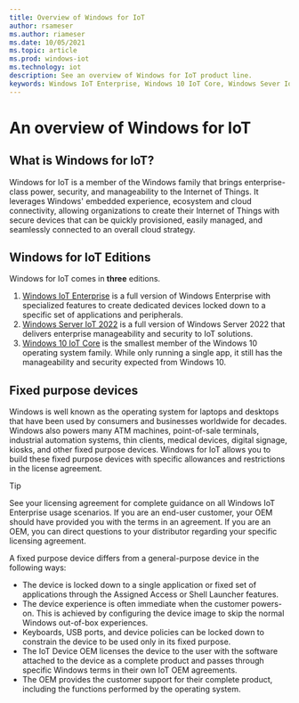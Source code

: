 ```yaml
---
title: Overview of Windows for IoT
author: rsameser
ms.author: riameser
ms.date: 10/05/2021
ms.topic: article
ms.prod: windows-iot
ms.technology: iot
description: See an overview of Windows for IoT product line.
keywords: Windows IoT Enterprise, Windows 10 IoT Core, Windows Sever IoT 2022
---
```


# An overview of Windows for IoT

## What is Windows for IoT?
Windows for IoT is a member of the Windows family that brings enterprise-class power, security, and manageability to the Internet of Things. It leverages Windows' embedded experience, ecosystem and cloud connectivity, allowing organizations to create their Internet of Things with secure devices that can be quickly provisioned, easily managed, and seamlessly connected to an overall cloud strategy.  

## Windows for IoT Editions
Windows for IoT comes in **three** editions.
1. [Windows IoT Enterprise](../iot-enterprise/Getting_Started.md) is a full version of Windows Enterprise with specialized features to create dedicated devices locked down to a specific set of applications and peripherals.
2. [Windows Server IoT 2022](../server/windows-server.md) is a full version of Windows Server 2022 that delivers enterprise manageability and security to IoT solutions.
3. [Windows 10 IoT Core](/windows/iot-core/windows-iot-core) is the smallest member of the Windows 10 operating system family. While only running a single app, it still has the manageability and security expected from Windows 10.  

## Fixed purpose devices
Windows is well known as the operating system for laptops and desktops that have been used by consumers and businesses worldwide for decades. Windows also powers many ATM machines, point-of-sale terminals, industrial automation systems, thin clients, medical devices, digital signage, kiosks, and other fixed purpose devices. Windows for IoT allows you to build these fixed purpose devices with specific allowances and restrictions in the license agreement.

>[!TIP]
>
> See your licensing agreement for complete guidance on all Windows IoT Enterprise usage scenarios. If you are an end-user customer, your OEM should have provided you with the terms in an agreement. If you are an OEM, you can direct questions to your distributor regarding your specific licensing agreement.

A fixed purpose device differs from a general-purpose device in the following ways:
* The device is locked down to a single application or fixed set of applications through the Assigned Access or Shell Launcher features.
* The device experience is often immediate when the customer powers-on. This is achieved by configuring the device image to skip the normal Windows out-of-box experiences.
* Keyboards, USB ports, and device policies can be locked down to constrain the device to be used only in its fixed purpose.
* The IoT Device OEM licenses the device to the user with the software attached to the device as a complete product and passes through specific Windows terms in their own IoT OEM agreements.
* The OEM provides the customer support for their complete product, including the functions performed by the operating system.
